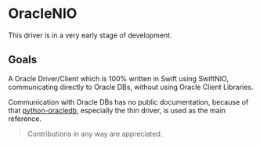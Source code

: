 # OracleNIO

This driver is in a very early stage of development.

## Goals

A Oracle Driver/Client which is 100% written in Swift using SwiftNIO, communicating directly to Oracle DBs, without using Oracle Client Libraries.

Communication with Oracle DBs has no public documentation, because of that [python-oracledb](https://github.com/oracle/python-oracledb), especially the thin driver, is used as the main reference. 

> Contributions in any way are appreciated. 
